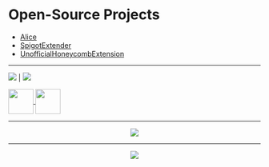 # Open-Source Projects

- [Alice](https://github.com/KingHector/Alice)
- [SpigotExtender](https://github.com/KingHector/SpigotExtender)
- [UnofficialHoneycombExtension](https://github.com/KingHector/UnofficialHonecombExtension)

---

![](https://i.imgur.com/ePZFvIe.png)  |  ![](https://i.imgur.com/B6dlkcy.png)

  <a href="https://github.com/KingHector">
      <img align="center" width="50" height="50" src="https://i.imgur.com/ePZFvIe.png" />
  </a>

<a href="https://open.spotify.com/user/zer0gaminggr?si=ed6786d2f23e49b0">
    <img align="center" width="50" height="50" src="https://i.imgur.com/B6dlkcy.png" />
</a>

---

<p align="center">
  <img src="https://github-readme-stats.vercel.app/api?username=KingHector&show_icons=true&theme=dracula" />
</p>

---

<p align="center">
  <img src="https://i.imgur.com/Aa8mB8H.gif" />
</p>
